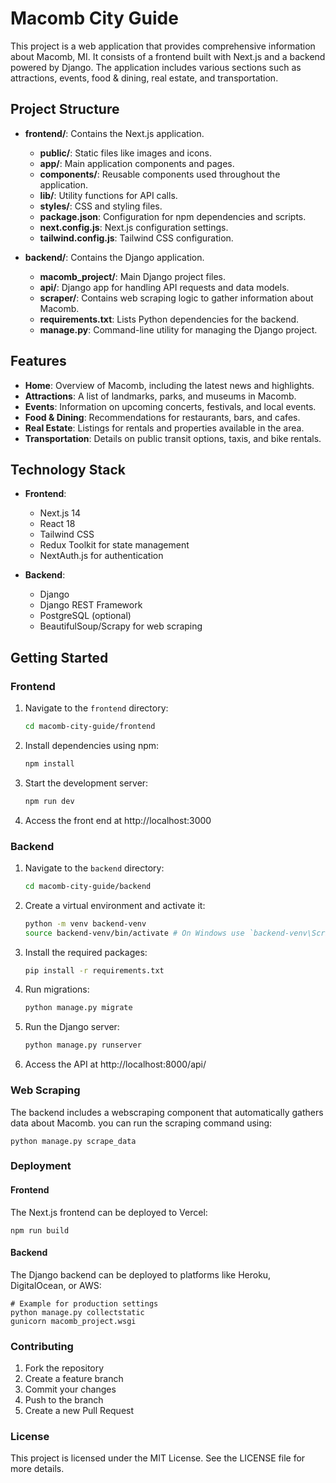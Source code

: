 # Macomb City Guide

This project is a web application that provides comprehensive information about Macomb, MI. It consists of a frontend built with Next.js and a backend powered by Django. The application includes various sections such as attractions, events, food & dining, real estate, and transportation.

## Project Structure

- **frontend/**: Contains the Next.js application.
  - **public/**: Static files like images and icons.
  - **app/**: Main application components and pages.
  - **components/**: Reusable components used throughout the application.
  - **lib/**: Utility functions for API calls.
  - **styles/**: CSS and styling files.
  - **package.json**: Configuration for npm dependencies and scripts.
  - **next.config.js**: Next.js configuration settings.
  - **tailwind.config.js**: Tailwind CSS configuration.

- **backend/**: Contains the Django application.
  - **macomb_project/**: Main Django project files.
  - **api/**: Django app for handling API requests and data models.
  - **scraper/**: Contains web scraping logic to gather information about Macomb.
  - **requirements.txt**: Lists Python dependencies for the backend.
  - **manage.py**: Command-line utility for managing the Django project.

## Features

- **Home**: Overview of Macomb, including the latest news and highlights.
- **Attractions**: A list of landmarks, parks, and museums in Macomb.
- **Events**: Information on upcoming concerts, festivals, and local events.
- **Food & Dining**: Recommendations for restaurants, bars, and cafes.
- **Real Estate**: Listings for rentals and properties available in the area.
- **Transportation**: Details on public transit options, taxis, and bike rentals.

## Technology Stack

- **Frontend**:
  - Next.js 14
  - React 18
  - Tailwind CSS
  - Redux Toolkit for state management
  - NextAuth.js for authentication

- **Backend**:
  - Django
  - Django REST Framework
  - PostgreSQL (optional)
  - BeautifulSoup/Scrapy for web scraping

## Getting Started

### Frontend

1. Navigate to the `frontend` directory:
   ```bash
   cd macomb-city-guide/frontend
   ```

2. Install dependencies   using npm:
   ```bash
   npm install
   ```

3. Start the development server:
   ```bash
   npm run dev
   ```

4. Access the front end at http://localhost:3000

### Backend

1. Navigate to the `backend` directory:
   ```bash
   cd macomb-city-guide/backend
   ```

2. Create a virtual environment and activate it:
   ```bash
   python -m venv backend-venv
   source backend-venv/bin/activate # On Windows use `backend-venv\Scripts\activate`
   ```

3. Install the required packages:
   ```bash
   pip install -r requirements.txt
   ```

4. Run migrations:
   ```bash
   python manage.py migrate
   ```

5. Run the Django server:
   ```bash
   python manage.py runserver
   ```

6. Access the API at http://localhost:8000/api/

### Web Scraping
The backend includes a webscraping component that automatically gathers data about Macomb. you can run the scraping command using:
```
python manage.py scrape_data
```

### Deployment
#### Frontend
The Next.js frontend can be deployed to Vercel:
```
npm run build
```
#### Backend
The Django backend can be deployed to platforms like Heroku, DigitalOcean, or AWS:
```
# Example for production settings
python manage.py collectstatic
gunicorn macomb_project.wsgi
```
### Contributing
1. Fork the repository
2. Create a feature branch
3. Commit your changes
4. Push to the branch
5. Create a new Pull Request

### License
This project is licensed under the MIT License. See the LICENSE file for more details.